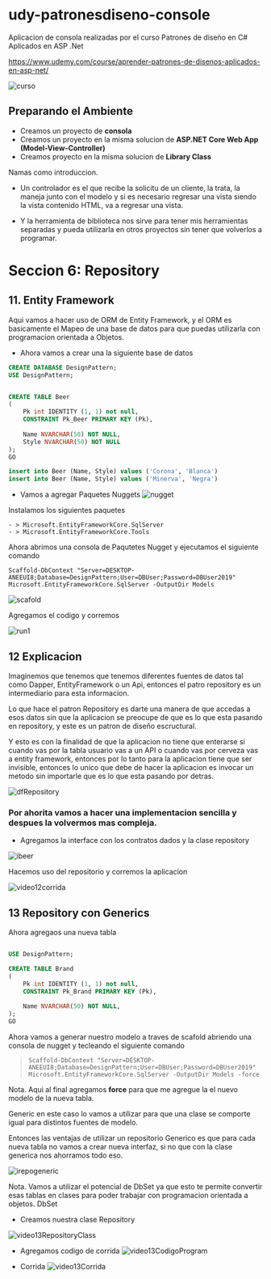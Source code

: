 # udy-patronesdiseno-console

Aplicacion de consola realizadas por el curso Patrones de diseño en C# Aplicados en ASP .Net

https://www.udemy.com/course/aprender-patrones-de-disenos-aplicados-en-asp-net/

![curso](./imgReadme/curso.jpg)

## Preparando el Ambiente
- Creamos un proyecto de **consola**
- Creamos un proyecto en la misma solucion de **ASP.NET Core Web 
App (Model-View-Controller)**
- Creamos proyecto en la misma solucion de **Library Class**

Namas como introduccion. 

* Un controlador es el que recibe la solicitu de un cliente, 
la trata, la maneja junto con el modelo y si es necesario 
regresar una vista siendo la vista contenido HTML, va
a regresar una vista.

* Y la herramienta de biblioteca nos sirve para tener mis
herramientas separadas y pueda utilizarla en otros proyectos 
sin tener que volverlos a programar.


# Seccion 6: Repository

## 11. Entity Framework

Aqui vamos a hacer uso de ORM de Entity Framework, y el ORM
es basicamente el Mapeo de una base de datos para que puedas
utilizarla con programacion orientada a Objetos.

- Ahora vamos a crear una la siguiente base de
datos

```sql
CREATE DATABASE DesignPattern;
USE DesignPattern;


CREATE TABLE Beer
(
    Pk int IDENTITY (1, 1) not null,
    CONSTRAINT Pk_Beer PRIMARY KEY (Pk),
    
    Name NVARCHAR(50) NOT NULL,
    Style NVARCHAR(50) NOT NULL
);
GO

insert into Beer (Name, Style) values ('Corona', 'Blanca')
insert into Beer (Name, Style) values ('Minerva', 'Negra')

```

- Vamos a agregar Paquetes Nuggets
![nugget](./imgReadme/nugget.jpg)

Instalamos los siguientes paquetes

    - > Microsoft.EntityFrameworkCore.SqlServer
    - > Microsoft.EntityFrameworkCore.Tools

Ahora abrimos una consola de Paqutetes Nugget y ejecutamos el
siguiente comando

`Scaffold-DbContext "Server=DESKTOP-ANEEUI8;Database=DesignPattern;User=DBUser;Password=DBUser2019" Microsoft.EntityFrameworkCore.SqlServer -OutputDir Models`

![scafold](./imgReadme/scafold.jpg)


Agregamos el codigo y corremos

![run1](./imgReadme/run1.jpg)

## 12 Explicacion 

Imaginemos que tenemos que tenemos diferentes fuentes de datos
tal como Dapper, EntityFramework o un Api, entonces el 
patro repository es un intermediario para esta informacion.

Lo que hace el patron Repository es darte una manera de que 
accedas a esos datos sin que la aplicacion se preocupe de que 
es lo que esta pasando en repository, y este es un 
patron de diseño escructural.

Y esto es con la finalidad de que la aplicacion no tiene que 
enterarse si cuando vas por la tabla usuario vas a un API o 
cuando vas por cerveza vas a entity framework, entonces 
por lo tanto para la aplicacion tiene que ser invisible, 
entonces lo unico que debe de hacer la aplicacion es invocar
un metodo sin importarle que es lo que esta pasando por detras.


![dfRepository](./imgReadme/dfRepository.jpg)

### Por ahorita vamos a hacer una implementacion sencilla y despues la volvermos mas compleja.

- Agregamos la interface con los contratos dados y la clase repository

![ibeer](./imgReadme/InclRepository.jpg)

Hacemos uso del repositorio y corremos la aplicacion

![video12corrida](./imgReadme/video12corrida.jpg)

## 13 Repository con Generics

Ahora agregaos una nueva tabla 

```sql

USE DesignPattern;

CREATE TABLE Brand
(
    Pk int IDENTITY (1, 1) not null,
    CONSTRAINT Pk_Brand PRIMARY KEY (Pk),
    
    Name NVARCHAR(50) NOT NULL,
);
GO
```

Ahora vamos a generar nuestro modelo a traves de scafold abriendo
una consola de nugget y tecleando el siguiente comando

> `Scaffold-DbContext "Server=DESKTOP-ANEEUI8;Database=DesignPattern;User=DBUser;Password=DBUser2019" Microsoft.EntityFrameworkCore.SqlServer -OutputDir Models -force`

Nota. Aqui al final agregamos **force** para que me agregue la 
el nuevo modelo de la nueva tabla.

Generic en este caso lo vamos a utilizar para que una clase se 
comporte igual para distintos fuentes de modelo.

Entonces las ventajas de utilizar un repositorio Generico es que
para cada nueva tabla no vamos a crear nueva interfaz, 
si no que con la clase generica nos ahorramos todo eso.

![irepogeneric](./imgReadme/irepogeneric.jpg)

Nota. Vamos a utilizar el potencial de DbSet ya que esto te 
permite convertir esas tablas en clases para poder trabajar
con programacion orientada a objetos. DbSet

- Creamos nuestra clase Repository

![video13RepositoryClass](./imgReadme/video13RepositoryClass.jpg)

- Agregamos codigo de corrida 
![video13CodigoProgram](./imgReadme/video13CodigoProgram.jpg)

- Corrida
![video13Corrida](./imgReadme/video13Corrida.jpg)